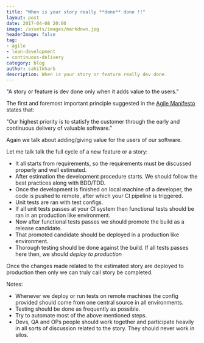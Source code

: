 ```yaml
---
title: "When is your story really **done** done !!"
layout: post
date: 2017-04-08 20:00
image: /assets/images/markdown.jpg
headerImage: false
tag:
- agile
- lean-development
- continuous-delivery
category: blog
author: sahilkharb
description: When is your story or feature really dev done.
---
```


"A story or feature is dev done only when it adds value to the users."


The first and foremost important principle suggested in the [Agile Manifesto](http://agilemanifesto.org/) states that:
 
 "Our highest priority is to statisfy the customer through the early and continuous delivery of valuable software."
 
 Again we talk about adding/giving value for the users of our software. 
 
Let me talk talk the full cycle of a new feature or a story:

* It all starts from requirements, so the requirements must be discussed properly and well estimated.
* After estimation the development procedure starts. We should follow the best practices along with BDD/TDD.
* Once the development is finished on local machine of a developer, the code is pushed to remote, after which your CI pipeline is triggered.
* Unit tests are ran with test configs.
* If all unit tests passes at your CI system then functional tests should be ran in an production like environment.
* Now after functional tests passes we should promote the build as a release candidate.
* That promoted candidate should be deployed in a production like environment.
* Thorough testing should be done against the build. If all tests passes here then, we should *deploy to production*

Once the changes made related to the estimated story are deployed to production then only we can truly call story be completed.

Notes:

* Whenever we deploy or run tests on remote machines the config provided should come from one central source in all environments.
* Testing should be done as frequently as possible.
* Try to automate most of the above mentioned steps.
* Devs, QA and OPs people should work together and participate heavily in all sorts of discussion related to the story. They should never work in silos.